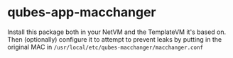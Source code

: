 qubes-app-macchanger
====
Install this package both in your NetVM and the TemplateVM it's based on.  Then (optionally) configure it to attempt to prevent leaks by putting in the original MAC in `/usr/local/etc/qubes-macchanger/macchanger.conf`
